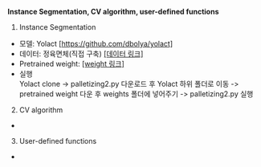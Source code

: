 **Instance Segmentation, CV algorithm, user-defined functions**<br>
1. Instance Segmentation<br>
- 모델: Yolact [https://github.com/dbolya/yolact]<br>
- 데이터: 정육면체(직접 구축) [[데이터 링크]](https://drive.google.com/drive/folders/1mY1t2hW2ppF5HKe9G4--kyBVDySUKixd?usp=share_link)<br>
- Pretrained weight: [[weight 링크]](https://drive.google.com/drive/folders/1mY1t2hW2ppF5HKe9G4--kyBVDySUKixd?usp=share_link)<br>
- 실행<br>
Yolact clone -> palletizing2.py 다운로드 후 Yolact 하위 폴더로 이동 -> pretrained weight 다운 후 weights 폴더에 넣어주기 -> palletizing2.py 실행
2. CV algorithm<br>
-
3. User-defined functions<br>
-
